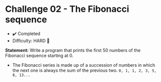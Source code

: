 # Challenge 02 - The Fibonacci sequence

- ✔️ Completed
- Difficulty: HARD 🔴

**Statement:** Write a program that prints the first 50 numbers of the Fibonacci sequence starting at 0.

- The Fibonacci series is made up of a succession of numbers in which the next one is always the sum of the previous two.
  `0, 1, 1, 2, 3, 5, 8, 13...`
